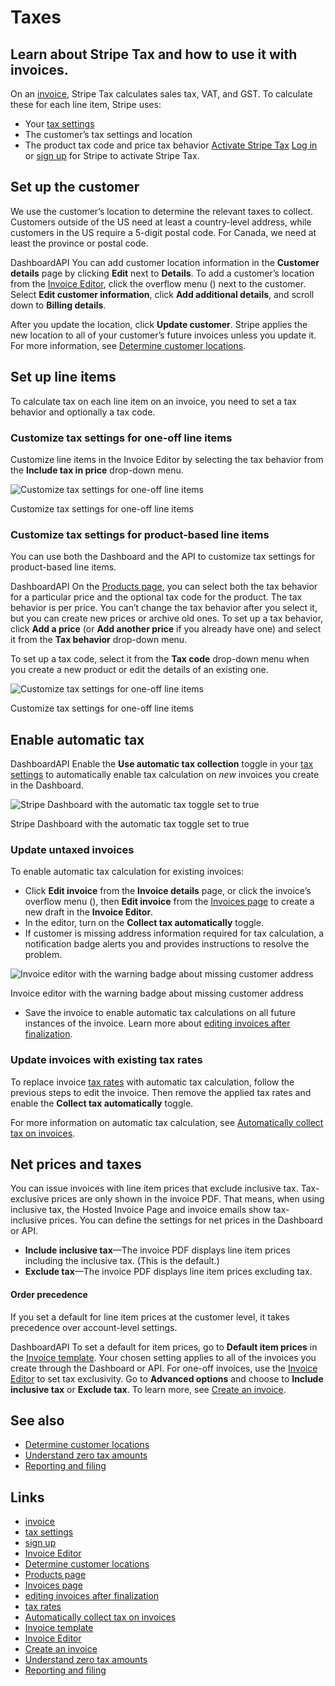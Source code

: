 # Taxes

## Learn about Stripe Tax and how to use it with invoices.

On an [invoice](https://docs.stripe.com/api/invoices), Stripe Tax calculates
sales tax, VAT, and GST. To calculate these for each line item, Stripe uses:

- Your [tax settings](https://dashboard.stripe.com/settings/tax)
- The customer’s tax settings and location
- The product tax code and price tax behavior
[Activate Stripe Tax](https://docs.stripe.com/invoicing/taxes#activate)
[Log in](https://dashboard.stripe.com/settings/tax) or [sign
up](https://dashboard.stripe.com/register) for Stripe to activate Stripe Tax.

## Set up the customer

We use the customer’s location to determine the relevant taxes to collect.
Customers outside of the US need at least a country-level address, while
customers in the US require a 5-digit postal code. For Canada, we need at least
the province or postal code.

DashboardAPI
You can add customer location information in the **Customer details** page by
clicking **Edit** next to **Details**. To add a customer’s location from the
[Invoice Editor](https://dashboard.stripe.com/invoices/create), click the
overflow menu () next to the customer. Select **Edit customer information**,
click **Add additional details**, and scroll down to **Billing details**.

After you update the location, click **Update customer**. Stripe applies the new
location to all of your customer’s future invoices unless you update it. For
more information, see [Determine customer
locations](https://docs.stripe.com/tax/customer-locations).

## Set up line items

To calculate tax on each line item on an invoice, you need to set a tax behavior
and optionally a tax code.

### Customize tax settings for one-off line items

Customize line items in the Invoice Editor by selecting the tax behavior from
the **Include tax in price** drop-down menu.

![Customize tax settings for one-off line
items](https://b.stripecdn.com/docs-statics-srv/assets/invoicing_price.faa90fb6b3cb833b900e06cb2187d339.png)

Customize tax settings for one-off line items

### Customize tax settings for product-based line items

You can use both the Dashboard and the API to customize tax settings for
product-based line items.

DashboardAPI
On the [Products page](https://dashboard.stripe.com/products), you can select
both the tax behavior for a particular price and the optional tax code for the
product. The tax behavior is per price. You can’t change the tax behavior after
you select it, but you can create new prices or archive old ones. To set up a
tax behavior, click **Add a price** (or **Add another price** if you already
have one) and select it from the **Tax behavior** drop-down menu.

To set up a tax code, select it from the **Tax code** drop-down menu when you
create a new product or edit the details of an existing one.

![Customize tax settings for one-off line
items](https://b.stripecdn.com/docs-statics-srv/assets/invoicing_new_price.517f186f27925e52e501019b9aecc94b.png)

Customize tax settings for one-off line items

## Enable automatic tax

DashboardAPI
Enable the **Use automatic tax collection** toggle in your [tax
settings](https://dashboard.stripe.com/settings/tax) to automatically enable tax
calculation on *new* invoices you create in the Dashboard.

![Stripe Dashboard with the automatic tax toggle set to
true](https://b.stripecdn.com/docs-statics-srv/assets/dashboard_automatic_tax.2338adf39e3a07ad9acd79c036e7c637.png)

Stripe Dashboard with the automatic tax toggle set to true

### Update untaxed invoices

To enable automatic tax calculation for existing invoices:

- Click **Edit invoice** from the **Invoice details** page, or click the
invoice’s overflow menu (), then **Edit invoice** from the [Invoices
page](https://dashboard.stripe.com/test/invoices) to create a new draft in the
**Invoice Editor**.
- In the editor, turn on the **Collect tax automatically** toggle.
- If customer is missing address information required for tax calculation, a
notification badge alerts you and provides instructions to resolve the problem.

![Invoice editor with the warning badge about missing customer
address](https://b.stripecdn.com/docs-statics-srv/assets/invoice_no_address_badge.cf9ee01e250675ea8742a948ddbd59d6.png)

Invoice editor with the warning badge about missing customer address
- Save the invoice to enable automatic tax calculations on all future instances
of the invoice. Learn more about [editing invoices after
finalization](https://docs.stripe.com/invoicing/invoice-edits).

### Update invoices with existing tax rates

To replace invoice [tax rates](https://docs.stripe.com/billing/taxes/tax-rates)
with automatic tax calculation, follow the previous steps to edit the invoice.
Then remove the applied tax rates and enable the **Collect tax automatically**
toggle.

For more information on automatic tax calculation, see [Automatically collect
tax on invoices](https://docs.stripe.com/tax/invoicing).

## Net prices and taxes

You can issue invoices with line item prices that exclude inclusive tax.
Tax-exclusive prices are only shown in the invoice PDF. That means, when using
inclusive tax, the Hosted Invoice Page and invoice emails show tax-inclusive
prices. You can define the settings for net prices in the Dashboard or API.

- **Include inclusive tax**—The invoice PDF displays line item prices including
the inclusive tax. (This is the default.)
- **Exclude tax**—The invoice PDF displays line item prices excluding tax.

#### Order precedence

If you set a default for line item prices at the customer level, it takes
precedence over account-level settings.

DashboardAPI
To set a default for item prices, go to **Default item prices** in the [Invoice
template](https://dashboard.stripe.com/settings/billing/invoice). Your chosen
setting applies to all of the invoices you create through the Dashboard or API.
For one-off invoices, use the [Invoice
Editor](https://dashboard.stripe.com/test/invoices/create) to set tax
exclusivity. Go to **Advanced options** and choose to **Include inclusive tax**
or **Exclude tax**. To learn more, see [Create an
invoice](https://docs.stripe.com/invoicing/dashboard#create-invoice).

## See also

- [Determine customer locations](https://docs.stripe.com/tax/customer-locations)
- [Understand zero tax amounts](https://docs.stripe.com/tax/zero-tax)
- [Reporting and filing](https://docs.stripe.com/tax/reports)

## Links

- [invoice](https://docs.stripe.com/api/invoices)
- [tax settings](https://dashboard.stripe.com/settings/tax)
- [sign up](https://dashboard.stripe.com/register)
- [Invoice Editor](https://dashboard.stripe.com/invoices/create)
- [Determine customer locations](https://docs.stripe.com/tax/customer-locations)
- [Products page](https://dashboard.stripe.com/products)
- [Invoices page](https://dashboard.stripe.com/test/invoices)
- [editing invoices after
finalization](https://docs.stripe.com/invoicing/invoice-edits)
- [tax rates](https://docs.stripe.com/billing/taxes/tax-rates)
- [Automatically collect tax on invoices](https://docs.stripe.com/tax/invoicing)
- [Invoice template](https://dashboard.stripe.com/settings/billing/invoice)
- [Invoice Editor](https://dashboard.stripe.com/test/invoices/create)
- [Create an
invoice](https://docs.stripe.com/invoicing/dashboard#create-invoice)
- [Understand zero tax amounts](https://docs.stripe.com/tax/zero-tax)
- [Reporting and filing](https://docs.stripe.com/tax/reports)